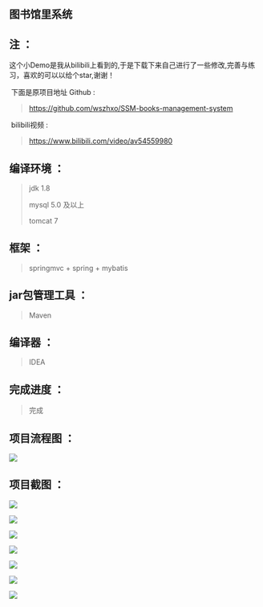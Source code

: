 ## 图书馆里系统

## 注 ：

​	这个小Demo是我从bilibili上看到的,于是下载下来自己进行了一些修改,完善与练习，喜欢的可以以给个star,谢谢！

​	下面是原项目地址 Github :

> <https://github.com/wszhxo/SSM-books-management-system> 

​	bilibili视频 :

> <https://www.bilibili.com/video/av54559980> 

## 编译环境  ：

>jdk 1.8 
>
>mysql 5.0 及以上
>
>tomcat 7

## 框架 ：

>springmvc + spring + mybatis

## jar包管理工具 ：

> Maven

## 编译器 ：

> IDEA

## 完成进度 ：

> 完成

## 项目流程图 ：

![](https://gitee.com/ZeroWdd/MyLibrary/raw/master/img项目截图/8.png)

## 项目截图 ：

![](https://gitee.com/ZeroWdd/MyLibrary/raw/master/img项目截图/1.png)

![](https://gitee.com/ZeroWdd/MyLibrary/raw/master/img项目截图/2.png)

![](https://gitee.com/ZeroWdd/MyLibrary/raw/master/img项目截图/3.png)

![](https://gitee.com/ZeroWdd/MyLibrary/raw/master/img项目截图/4.png)

![](https://gitee.com/ZeroWdd/MyLibrary/raw/master/img项目截图/5.png)

![](https://gitee.com/ZeroWdd/MyLibrary/raw/master/img项目截图/6.png)

![](https://gitee.com/ZeroWdd/MyLibrary/raw/master/img项目截图/7.png)



